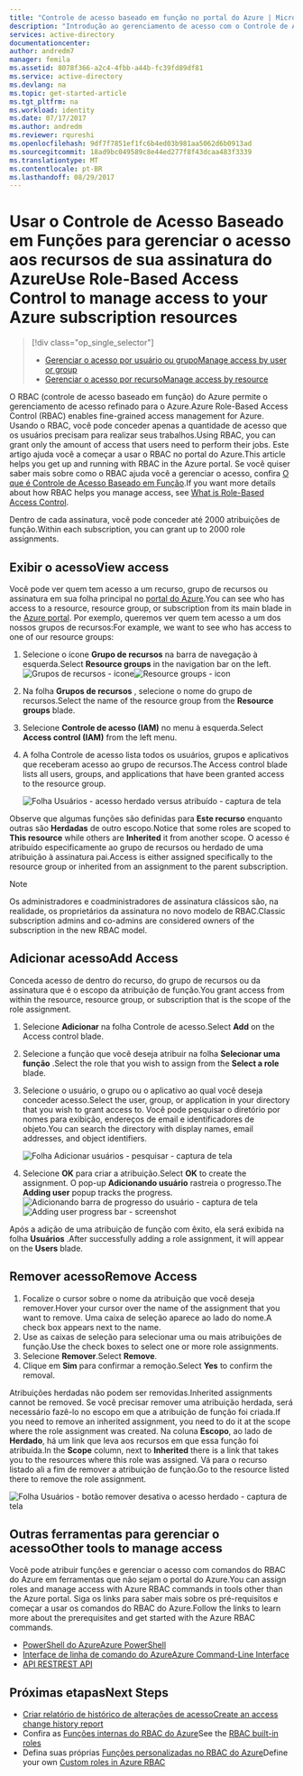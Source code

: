 ```yaml
---
title: "Controle de acesso baseado em função no portal do Azure | Microsoft Docs"
description: "Introdução ao gerenciamento de acesso com o Controle de Acesso Baseado em Função no Portal do Azure. Use as atribuições de função para atribuir permissões a seus recursos."
services: active-directory
documentationcenter: 
author: andredm7
manager: femila
ms.assetid: 8078f366-a2c4-4fbb-a44b-fc39fd89df81
ms.service: active-directory
ms.devlang: na
ms.topic: get-started-article
ms.tgt_pltfrm: na
ms.workload: identity
ms.date: 07/17/2017
ms.author: andredm
ms.reviewer: rqureshi
ms.openlocfilehash: 9df7f7851ef1fc6b4ed03b981aa5062d6b0913ad
ms.sourcegitcommit: 18ad9bc049589c8e44ed277f8f43dcaa483f3339
ms.translationtype: MT
ms.contentlocale: pt-BR
ms.lasthandoff: 08/29/2017
---
```

# <a name="use-role-based-access-control-to-manage-access-to-your-azure-subscription-resources"></a><span data-ttu-id="859ee-104">Usar o Controle de Acesso Baseado em Funções para gerenciar o acesso aos recursos de sua assinatura do Azure</span><span class="sxs-lookup"><span data-stu-id="859ee-104">Use Role-Based Access Control to manage access to your Azure subscription resources</span></span>
> [!div class="op_single_selector"]
> * [<span data-ttu-id="859ee-105">Gerenciar o acesso por usuário ou grupo</span><span class="sxs-lookup"><span data-stu-id="859ee-105">Manage access by user or group</span></span>](role-based-access-control-manage-assignments.md)
> * [<span data-ttu-id="859ee-106">Gerenciar o acesso por recurso</span><span class="sxs-lookup"><span data-stu-id="859ee-106">Manage access by resource</span></span>](role-based-access-control-configure.md)

<span data-ttu-id="859ee-107">O RBAC (controle de acesso baseado em função) do Azure permite o gerenciamento de acesso refinado para o Azure.</span><span class="sxs-lookup"><span data-stu-id="859ee-107">Azure Role-Based Access Control (RBAC) enables fine-grained access management for Azure.</span></span> <span data-ttu-id="859ee-108">Usando o RBAC, você pode conceder apenas a quantidade de acesso que os usuários precisam para realizar seus trabalhos.</span><span class="sxs-lookup"><span data-stu-id="859ee-108">Using RBAC, you can grant only the amount of access that users need to perform their jobs.</span></span> <span data-ttu-id="859ee-109">Este artigo ajuda você a começar a usar o RBAC no portal do Azure.</span><span class="sxs-lookup"><span data-stu-id="859ee-109">This article helps you get up and running with RBAC in the Azure portal.</span></span> <span data-ttu-id="859ee-110">Se você quiser saber mais sobre como o RBAC ajuda você a gerenciar o acesso, confira [O que é Controle de Acesso Baseado em Função](role-based-access-control-what-is.md).</span><span class="sxs-lookup"><span data-stu-id="859ee-110">If you want more details about how RBAC helps you manage access, see [What is Role-Based Access Control](role-based-access-control-what-is.md).</span></span>

<span data-ttu-id="859ee-111">Dentro de cada assinatura, você pode conceder até 2000 atribuições de função.</span><span class="sxs-lookup"><span data-stu-id="859ee-111">Within each subscription, you can grant up to 2000 role assignments.</span></span> 

## <a name="view-access"></a><span data-ttu-id="859ee-112">Exibir o acesso</span><span class="sxs-lookup"><span data-stu-id="859ee-112">View access</span></span>
<span data-ttu-id="859ee-113">Você pode ver quem tem acesso a um recurso, grupo de recursos ou assinatura em sua folha principal no [portal do Azure](https://portal.azure.com).</span><span class="sxs-lookup"><span data-stu-id="859ee-113">You can see who has access to a resource, resource group, or subscription from its main blade in the [Azure portal](https://portal.azure.com).</span></span> <span data-ttu-id="859ee-114">Por exemplo, queremos ver quem tem acesso a um dos nossos grupos de recursos:</span><span class="sxs-lookup"><span data-stu-id="859ee-114">For example, we want to see who has access to one of our resource groups:</span></span>

1. <span data-ttu-id="859ee-115">Selecione o ícone **Grupo de recursos** na barra de navegação à esquerda.</span><span class="sxs-lookup"><span data-stu-id="859ee-115">Select **Resource groups** in the navigation bar on the left.</span></span>  
    <span data-ttu-id="859ee-116">![Grupos de recursos - ícone](./media/role-based-access-control-configure/resourcegroups_icon.png)</span><span class="sxs-lookup"><span data-stu-id="859ee-116">![Resource groups - icon](./media/role-based-access-control-configure/resourcegroups_icon.png)</span></span>
2. <span data-ttu-id="859ee-117">Na folha **Grupos de recursos** , selecione o nome do grupo de recursos.</span><span class="sxs-lookup"><span data-stu-id="859ee-117">Select the name of the resource group from the **Resource groups** blade.</span></span>
3. <span data-ttu-id="859ee-118">Selecione **Controle de acesso (IAM)** no menu à esquerda.</span><span class="sxs-lookup"><span data-stu-id="859ee-118">Select **Access control (IAM)** from the left menu.</span></span>  
4. <span data-ttu-id="859ee-119">A folha Controle de acesso lista todos os usuários, grupos e aplicativos que receberam acesso ao grupo de recursos.</span><span class="sxs-lookup"><span data-stu-id="859ee-119">The Access control blade lists all users, groups, and applications that have been granted access to the resource group.</span></span>  
   
    ![Folha Usuários - acesso herdado versus atribuído - captura de tela](./media/role-based-access-control-configure/view-access.png)

<span data-ttu-id="859ee-121">Observe que algumas funções são definidas para **Este recurso** enquanto outras são **Herdadas** de outro escopo.</span><span class="sxs-lookup"><span data-stu-id="859ee-121">Notice that some roles are scoped to **This resource** while others are **Inherited** it from another scope.</span></span> <span data-ttu-id="859ee-122">O acesso é atribuído especificamente ao grupo de recursos ou herdado de uma atribuição à assinatura pai.</span><span class="sxs-lookup"><span data-stu-id="859ee-122">Access is either assigned specifically to the resource group or inherited from an assignment to the parent subscription.</span></span>

> [!NOTE]
> <span data-ttu-id="859ee-123">Os administradores e coadministradores de assinatura clássicos são, na realidade, os proprietários da assinatura no novo modelo de RBAC.</span><span class="sxs-lookup"><span data-stu-id="859ee-123">Classic subscription admins and co-admins are considered owners of the subscription in the new RBAC model.</span></span>

## <a name="add-access"></a><span data-ttu-id="859ee-124">Adicionar acesso</span><span class="sxs-lookup"><span data-stu-id="859ee-124">Add Access</span></span>
<span data-ttu-id="859ee-125">Conceda acesso de dentro do recurso, do grupo de recursos ou da assinatura que é o escopo da atribuição de função.</span><span class="sxs-lookup"><span data-stu-id="859ee-125">You grant access from within the resource, resource group, or subscription that is the scope of the role assignment.</span></span>

1. <span data-ttu-id="859ee-126">Selecione **Adicionar** na folha Controle de acesso.</span><span class="sxs-lookup"><span data-stu-id="859ee-126">Select **Add** on the Access control blade.</span></span>  
2. <span data-ttu-id="859ee-127">Selecione a função que você deseja atribuir na folha **Selecionar uma função** .</span><span class="sxs-lookup"><span data-stu-id="859ee-127">Select the role that you wish to assign from the **Select a role** blade.</span></span>
3. <span data-ttu-id="859ee-128">Selecione o usuário, o grupo ou o aplicativo ao qual você deseja conceder acesso.</span><span class="sxs-lookup"><span data-stu-id="859ee-128">Select the user, group, or application in your directory that you wish to grant access to.</span></span> <span data-ttu-id="859ee-129">Você pode pesquisar o diretório por nomes para exibição, endereços de email e identificadores de objeto.</span><span class="sxs-lookup"><span data-stu-id="859ee-129">You can search the directory with display names, email addresses, and object identifiers.</span></span>  
   
    ![Folha Adicionar usuários - pesquisar - captura de tela](./media/role-based-access-control-configure/grant-access2.png)
4. <span data-ttu-id="859ee-131">Selecione **OK** para criar a atribuição.</span><span class="sxs-lookup"><span data-stu-id="859ee-131">Select **OK** to create the assignment.</span></span> <span data-ttu-id="859ee-132">O pop-up **Adicionando usuário** rastreia o progresso.</span><span class="sxs-lookup"><span data-stu-id="859ee-132">The **Adding user** popup tracks the progress.</span></span>  
    <span data-ttu-id="859ee-133">![Adicionando barra de progresso do usuário - captura de tela](./media/role-based-access-control-configure/addinguser_popup.png)</span><span class="sxs-lookup"><span data-stu-id="859ee-133">![Adding user progress bar - screenshot](./media/role-based-access-control-configure/addinguser_popup.png)</span></span>

<span data-ttu-id="859ee-134">Após a adição de uma atribuição de função com êxito, ela será exibida na folha **Usuários** .</span><span class="sxs-lookup"><span data-stu-id="859ee-134">After successfully adding a role assignment, it will appear on the **Users** blade.</span></span>

## <a name="remove-access"></a><span data-ttu-id="859ee-135">Remover acesso</span><span class="sxs-lookup"><span data-stu-id="859ee-135">Remove Access</span></span>
1. <span data-ttu-id="859ee-136">Focalize o cursor sobre o nome da atribuição que você deseja remover.</span><span class="sxs-lookup"><span data-stu-id="859ee-136">Hover your cursor over the name of the assignment that you want to remove.</span></span> <span data-ttu-id="859ee-137">Uma caixa de seleção aparece ao lado do nome.</span><span class="sxs-lookup"><span data-stu-id="859ee-137">A check box appears next to the name.</span></span>
2. <span data-ttu-id="859ee-138">Use as caixas de seleção para selecionar uma ou mais atribuições de função.</span><span class="sxs-lookup"><span data-stu-id="859ee-138">Use the check boxes to select one or more role assignments.</span></span>
2. <span data-ttu-id="859ee-139">Selecione **Remover**.</span><span class="sxs-lookup"><span data-stu-id="859ee-139">Select **Remove**.</span></span>  
3. <span data-ttu-id="859ee-140">Clique em **Sim** para confirmar a remoção.</span><span class="sxs-lookup"><span data-stu-id="859ee-140">Select **Yes** to confirm the removal.</span></span>

<span data-ttu-id="859ee-141">Atribuições herdadas não podem ser removidas.</span><span class="sxs-lookup"><span data-stu-id="859ee-141">Inherited assignments cannot be removed.</span></span> <span data-ttu-id="859ee-142">Se você precisar remover uma atribuição herdada, será necessário fazê-lo no escopo em que a atribuição de função foi criada.</span><span class="sxs-lookup"><span data-stu-id="859ee-142">If you need to remove an inherited assignment, you need to do it at the scope where the role assignment was created.</span></span> <span data-ttu-id="859ee-143">Na coluna **Escopo**, ao lado de **Herdado**, há um link que leva aos recursos em que essa função foi atribuída.</span><span class="sxs-lookup"><span data-stu-id="859ee-143">In the **Scope** column, next to **Inherited** there is a link that takes you to the resources where this role was assigned.</span></span> <span data-ttu-id="859ee-144">Vá para o recurso listado ali a fim de remover a atribuição de função.</span><span class="sxs-lookup"><span data-stu-id="859ee-144">Go to the resource listed there to remove the role assignment.</span></span>

![Folha Usuários - botão remover desativa o acesso herdado - captura de tela](./media/role-based-access-control-configure/remove-access2.png)

## <a name="other-tools-to-manage-access"></a><span data-ttu-id="859ee-146">Outras ferramentas para gerenciar o acesso</span><span class="sxs-lookup"><span data-stu-id="859ee-146">Other tools to manage access</span></span>
<span data-ttu-id="859ee-147">Você pode atribuir funções e gerenciar o acesso com comandos do RBAC do Azure em ferramentas que não sejam o portal do Azure.</span><span class="sxs-lookup"><span data-stu-id="859ee-147">You can assign roles and manage access with Azure RBAC commands in tools other than the Azure portal.</span></span>  <span data-ttu-id="859ee-148">Siga os links para saber mais sobre os pré-requisitos e começar a usar os comandos do RBAC do Azure.</span><span class="sxs-lookup"><span data-stu-id="859ee-148">Follow the links to learn more about the prerequisites and get started with the Azure RBAC commands.</span></span>

* [<span data-ttu-id="859ee-149">PowerShell do Azure</span><span class="sxs-lookup"><span data-stu-id="859ee-149">Azure PowerShell</span></span>](role-based-access-control-manage-access-powershell.md)
* [<span data-ttu-id="859ee-150">Interface de linha de comando do Azure</span><span class="sxs-lookup"><span data-stu-id="859ee-150">Azure Command-Line Interface</span></span>](role-based-access-control-manage-access-azure-cli.md)
* [<span data-ttu-id="859ee-151">API REST</span><span class="sxs-lookup"><span data-stu-id="859ee-151">REST API</span></span>](role-based-access-control-manage-access-rest.md)

## <a name="next-steps"></a><span data-ttu-id="859ee-152">Próximas etapas</span><span class="sxs-lookup"><span data-stu-id="859ee-152">Next Steps</span></span>
* [<span data-ttu-id="859ee-153">Criar relatório de histórico de alterações de acesso</span><span class="sxs-lookup"><span data-stu-id="859ee-153">Create an access change history report</span></span>](role-based-access-control-access-change-history-report.md)
* <span data-ttu-id="859ee-154">Confira as [Funções internas do RBAC do Azure](role-based-access-built-in-roles.md)</span><span class="sxs-lookup"><span data-stu-id="859ee-154">See the [RBAC built-in roles](role-based-access-built-in-roles.md)</span></span>
* <span data-ttu-id="859ee-155">Defina suas próprias [Funções personalizadas no RBAC do Azure](role-based-access-control-custom-roles.md)</span><span class="sxs-lookup"><span data-stu-id="859ee-155">Define your own [Custom roles in Azure RBAC](role-based-access-control-custom-roles.md)</span></span>

